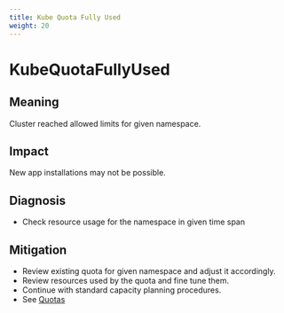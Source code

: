 ```yaml
---
title: Kube Quota Fully Used
weight: 20
---
```


# KubeQuotaFullyUsed

## Meaning

Cluster reached allowed limits for given namespace.

## Impact

New app installations may not be possible.

## Diagnosis

- Check resource usage for the namespace in given time span

## Mitigation

- Review existing quota for given namespace and adjust it accordingly.
- Review resources used by the quota and fine tune them.
- Continue with standard capacity planning procedures.
- See [Quotas](https://kubernetes.io/docs/concepts/policy/resource-quotas/)
